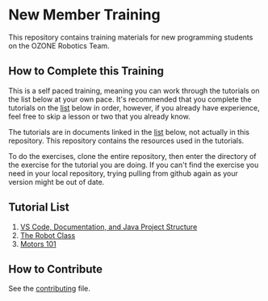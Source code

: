 # New Member Training
This repository contains training materials for new programming students on the OZONE Robotics Team.

## How to Complete this Training
This is a self paced training, meaning you can work through the tutorials on the list below at your own pace. It's recommended that you complete the tutorials on the [list](https://github.com/olentangyfrc/New-Member-Training/edit/test/README.md#tutorial-list) below in order, however, if you already have experience, feel free to skip a lesson or two that you already know.

The tutorials are in documents linked in the [list](https://github.com/olentangyfrc/New-Member-Training/edit/test/README.md#tutorial-list) below, not actually in this repository. This repository contains the resources used in the tutorials.

To do the exercises, clone the entire repository, then enter the directory of the exercise for the tutorial you are doing. If you can't find the exercise you need in your local repository, trying pulling from github again as your version might be out of date.

## Tutorial List
1. [VS Code, Documentation, and Java Project Structure](https://docs.google.com/document/d/1Zt6IVMSJgHXQPgcmNlBdsL7srrTf53vShnvtdIsTZx4/edit?usp=sharing)
2. [The Robot Class](https://docs.google.com/document/d/1v7erM0mteAZZjO-BOrxYyaHZuWeG20AdYuosvo2PjBU/edit?usp=sharing)
3. [Motors 101](https://docs.google.com/document/d/1JWKgR_UJH9laKT6mgramyKKsxErS8bSbKd1gRMXso7o/edit?usp=sharing)

## How to Contribute
See the [contributing](/contributing.md) file.
